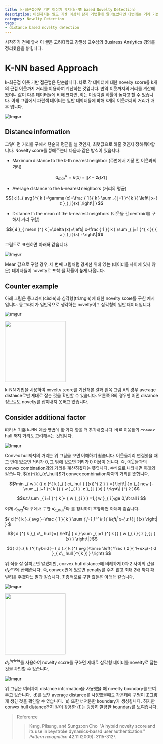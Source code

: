 ```yaml
---
title: k-최근접이웃 기반 이상치 탐지(k-NN based Novelty Detection)
description: 이전까지는 밀도 기반 이상치 탐지 기법들에 알아보았다면 이번에는 거리 기반 이상치 탐지 기법 중 가장 기본적은 k-근접이웃 기반 이상치 탐지에 대하여 알아보겠습니다.
category: Novelty Detection
tags:
- distance based novelty detection
---
```




시작하기 전에 앞서 이 글은 고려대학교 강필성 교수님의 Business Analytics 강의를 정리했음을 밝힙니다.



# K-NN based Approach

k-최근접 이웃 기반 접근법은 단순합니다. 바로 각 데이터에 대한 novelty score를 k개의 근접 이웃까지 거리를 이용하여 계산하는 것입니다.  만약 이웃까지의 거리를 계산해봤더니 값이 다른 데이터들에 비해 크다면, 이는 이상치일 확률이 높다고 할 수 있습니다. 아래 그림에서 파란색 데이터는 일반 데이터들에 비해 k개의 이웃까지의 거리가 매우 멉니다. 



![Imgur](https://i.imgur.com/LN8cn0e.png)



## Distance information

그렇다면 거리를 구해서 단순히 평균을 낼 것인지, 최댓값으로 해줄 것인지 정해줘야합니다. Novelty score를 정해주는데 다음과 같은 방식이 있습니다.

- Maximum distance to the k-th nearest neighbor (주변에서 가장 먼 이웃과의 거리)

$${ d }_{ max }^{ k }=\kappa (x)=\left\| x-{ z }_{ k }(x) \right\| $$

- Average distance to the k-nearest neighbors (거리의 평균)

$${ d }_{ avg }^{ k }=\gamma (x)=\frac { 1 }{ k } \sum _{ j=1 }^{ k }{ \left\| x-{ z }_{ j }(x) \right\|  } $$

- Distance to the mean of the k-nearest neighbors (이웃들 간 centroid를 구해서 거리 구함)

$${ d }_{ mean }^{ k }=\delta (x)=\left\| x-\frac { 1 }{ k } \sum _{ j=1 }^{ k }{ { z }_{ j }(x) }  \right\| $$



그림으로 표현하면 아래와 같습니다.



![Imgur](https://i.imgur.com/j0c4cXl.png)

Mean 값으로 구할 경우, 세 번째 그림처럼 경계선 위에 있는 (데이터들 사이에 있지 않은) 데이터들이 novelty로 포착 될 확률이 높게 나옵니다. 



## Counter example

아래 그림은 동그라미(circle)과 삼각형(triangle)에 대한 novelty score를 구한 예시입니다. 동그라미가 일반적으로 생각하는 novelty이고 삼각형이 일반 데이터입니다. 

![Imgur](https://i.imgur.com/5lKPfP2.png)

<a href="https://imgur.com/dU4KdNC"><img src="https://i.imgur.com/dU4KdNC.png" height="200px" /></a>



k-NN 기법을 사용하여 novelty score를 계산해본 결과  왼쪽 그림 A의 경우 average distance로만 제대로 잡는 것을 확인할 수 있습니다. 오른쪽 B의 경우엔 어떤 distance 정보로도 novelty를 잡아내지 못하고 있습니다. 



## Consider additional factor

따라서 기존 k-NN 계산 방법에 한 가지 항을 더 추가해줍니다. 바로 이웃들의 convex hull 까지 거리도 고려해주는 것입니다. 

![Imgur](https://i.imgur.com/54LzHep.png)

<div>Convex hull까지의 거리는 위 그림을 보면 이해하기 쉽습니다. 이웃들끼리 연결했을 때 그 안에 있으면 거리가 0, 그 밖에 있으면 거리가 0 이상이 됩니다. 즉, 이웃들과의 convex combination과의 거리를 계산하겠다는 뜻입니다. 수식으로 나타내면 아래와 같습니다. ${d}^{k}_{c\_hull}$가 convex combination까지의 거리를 뜻합니다.



$$\min _{ w }{ ({ d }^{ k }_{ { c\_ hull } }(x))^{ 2 } } ={ \left\| { x }_{ new }-\sum _{ j=1 }^{ k }{ { w }_{ i }{ z }_{ j }(x) }  \right\|  }^{ 2 }$$

$$s.t.\sum _{ i=1 }^{ k }{ { w }_{ i } } =1,{ w }_{ i }\ge 0,\forall i $$



이제 ${d}^{k}_{avg}$와 위에서 구한 ${d}^{k}_{c\_hull}$와 를 정리하여 조합하면 아래와 같습니다.

${ d }^{ k }_{ avg }=\frac { 1 }{ k } \sum _{ j=1 }^{ k }{ \left\| x-{ z }_{ j }(x) \right\|  } $

$${ d }^{ k }_{ c\_ hull }={ \left\| { x }-\sum _{ j=1 }^{ k }{ { w }_{ i }{ z }_{ j }(x) }  \right\|  }$$

$${ d }_{ k }^{ hybrid }={ d }_{ k }^{ avg }\times \left( \frac { 2 }{ 1+exp(-{ d }_{ c\_ hull }^{ k }) }  \right) $$

위 식을 잘 살펴보면 알겠지만, convex hull distance에 비례하게 0과 2 사이의 값을 ${ d }_{ k }^{ avg }$에 곱해줍니다. 즉, convex 안에 있으면 penalty를 주지 않고 최대 2배 까지 패널티를 주겠다느 말과 같습니다. 최종적으로 구한 값들은 아래와 같습니다.</div>

![Imgur](https://i.imgur.com/5lKPfP2.png)

<a href="https://imgur.com/h7FB1fd"><img src="https://i.imgur.com/h7FB1fd.png" height="200px"/></a>



${ d }_{ k }^{ hybrid }​$를 사용하여 novelty score를 구하면 제대로 삼각형 데이터를 novelty로 잡는 것을 확인할 수 있습니다.



![Imgur](https://i.imgur.com/gsVzVPa.png)



위 그림은 여러가지 distance information을 사용했을 때 novelty boundary를 보여주고 있습니다. (d)를 보면 average distance를 사용했을때도 가운데에 구멍이 조그맣게 생긴 것을 확인할 수 있습니다. (e) 또한 너저분한 boundary가 생성됩니다. 하지만 convex hull distance까지 같이 활용한 (f)는 굉장히 깔끔한 boundary를 보여줍니다. 







> Reference
>
> > Kang, Pilsung, and Sungzoon Cho. "A hybrid novelty score and its use in keystroke dynamics-based user authentication." *Pattern recognition* 42.11 (2009): 3115-3127.